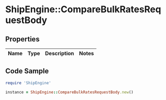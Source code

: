 # ShipEngine::CompareBulkRatesRequestBody

## Properties

Name | Type | Description | Notes
------------ | ------------- | ------------- | -------------

## Code Sample

```ruby
require 'ShipEngine'

instance = ShipEngine::CompareBulkRatesRequestBody.new()
```


